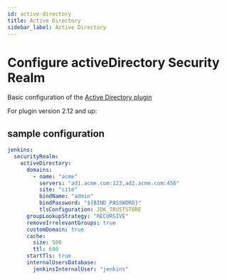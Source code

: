 ```yaml
---
id: active-directory
title: Active Directory
sidebar_label: Active Directory
---
```


# Configure activeDirectory Security Realm

Basic configuration of the [Active Directory plugin](https://plugins.jenkins.io/active-directory)

For plugin version 2.12 and up:

## sample configuration

```yaml
jenkins:
  securityRealm:
    activeDirectory:
      domains:
        - name: "acme"
          servers: "ad1.acme.com:123,ad2.acme.com:456"
          site: "site"
          bindName: "admin"
          bindPassword: "${BIND_PASSWORD}"
          tlsConfiguration: JDK_TRUSTSTORE
      groupLookupStrategy: "RECURSIVE"
      removeIrrelevantGroups: true
      customDomain: true
      cache:
        size: 500
        ttl: 600
      startTls: true
      internalUsersDatabase:
        jenkinsInternalUser: "jenkins"
```
